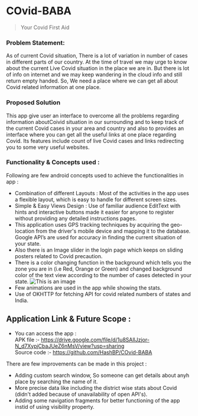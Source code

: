 # COvid-BABA
> Your Covid First Aid

### Problem Statement:
As of current Covid situation, There is a lot of variation in number of cases in different parts of our country. At the time of travel we may urge to know about the current Live Covid situation in the place we are in. But there is lot of info on internet and we may keep wandering in the cloud info and still return empty handed. So, We need a place where we can get all about Covid related information at one place. 

### Proposed Solution
This app give user an interface to overcome all the problems regarding information aboutCoivid situation in our surrounding and to keep track of the current Covid cases in your area and country and also to provides  an interface where you can get all the useful links at one place regarding Covid. Its features include count of live Covid cases and links redirecting you to some very useful websites. 

### Functionality & Concepts used :
Following are few android concepts used to achieve the functionalities in app :
* Combination of different Layouts : Most of the activities in the app uses a flexible layout, which is easy to handle for different screen sizes.
* Simple & Easy Views Design : Use of familiar audience EditText with hints and interactive buttons made it easier for anyone to register without providing any detailed instructions pages.
* This application uses GPS tracking techniques by acquiring the geo-location from the driver's mobile device and mapping it to the database. Google API’s are used for accuracy in finding the current situation of your state.
* Also there is an Image slider in the login page which keeps on sliding posters related to Covid precaution.
* There is a color changing function in the background which tells you the zone you are in (i.e Red, Orange or Green)  and changed background color of the text view according to the number of cases detected in your state. 
![This is an image](https://drive.google.com/file/d/142DXy_I-OLOdYgVqCMs_U20FUyDEs3PK/view?usp=sharing)
* Few animations are used in the app while showing the stats.
* Use of OKHTTP for fetching API for covid related numbers of states and India.
## Application Link & Future Scope :

* You can access the app :<br/> 
APK file :-  https://drive.google.com/file/d/1u8SAllJzjor-N_d7XypjCbaJUeZ6nMsV/view?usp=sharing <br/> 
Source code :- https://github.com/HashBP/COvid-BABA

There are few improvements can be made in this project : <br/>
* Adding custom search window, So someone can get details about anyh place by searching the name of it.
* More precise data like including the district wise stats about Covid (didn't added because of unavailability of open API's).
* Adding some navigation fragments for better functioning of the app instid of using visibility property. 
